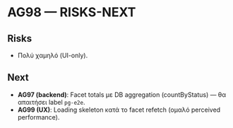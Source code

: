 # AG98 — RISKS-NEXT
## Risks
- Πολύ χαμηλό (UI-only).
## Next
- **AG97 (backend)**: Facet totals με DB aggregation (countByStatus) — θα απαιτήσει label `pg-e2e`.
- **AG99 (UX)**: Loading skeleton κατά το facet refetch (ομαλό perceived performance).
